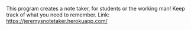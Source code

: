 This program creates a note taker, for students or the working man! Keep track of what you need to remember. 
Link: https://jeremysnotetaker.herokuapp.com/

